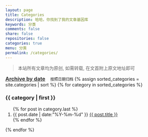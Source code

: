 ```yaml
---
layout: page
title: Categories
description: 哈哈，你找到了我的文章基因库
keywords: 分类
comments: false
share: false
repositories: false
categories: true
menu: 分类
permalink: /categories/
---
```


> 本站所有文章均为原创, 如需转载, 在文首附上原文地址即可

<section class="container posts-content">
    <a href="/archives/" style="text-decoration:underline;color: #333"><h3 style="display: inline">Archive by date</h3></a>
    <span class="post-list-item" style="font-size: 12px;margin-left: 12px">按照日期归档</span>
    <!--  sort: 按照首字母的 ASCII 表顺序排序, 对各类别进行排序  -->
    {% assign sorted_categories = site.categories | sort %}
    <!--  categories: 各种类别, category: 每一个类别  -->
    {% for category in sorted_categories %}
    <!--  first: 每一个类别标题的第一次出现, 第一次出现时将其显示为标题  -->
    <h3>{{ category | first }}</h3>
    <!--  last: 返回数组的最后一项, 即按照时间逆序显示文章  -->
    <ol class="posts-list" id="{{ category[0] }}">{% for post in category.last %}
        <li class="posts-list-item">
            <span class="posts-list-meta">{{ post.date | date:"%Y-%m-%d" }}</span>
            <a class="posts-list-name" href="{{ site.url }}{{ post.url }}">{{ post.title }}</a>
        </li>{% endfor %}
    </ol>{% endfor %}
</section>
